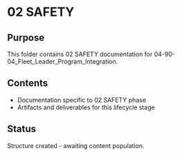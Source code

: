 # 02 SAFETY

## Purpose
This folder contains 02 SAFETY documentation for 04-90-04_Fleet_Leader_Program_Integration.

## Contents
- Documentation specific to 02 SAFETY phase
- Artifacts and deliverables for this lifecycle stage

## Status
Structure created - awaiting content population.
